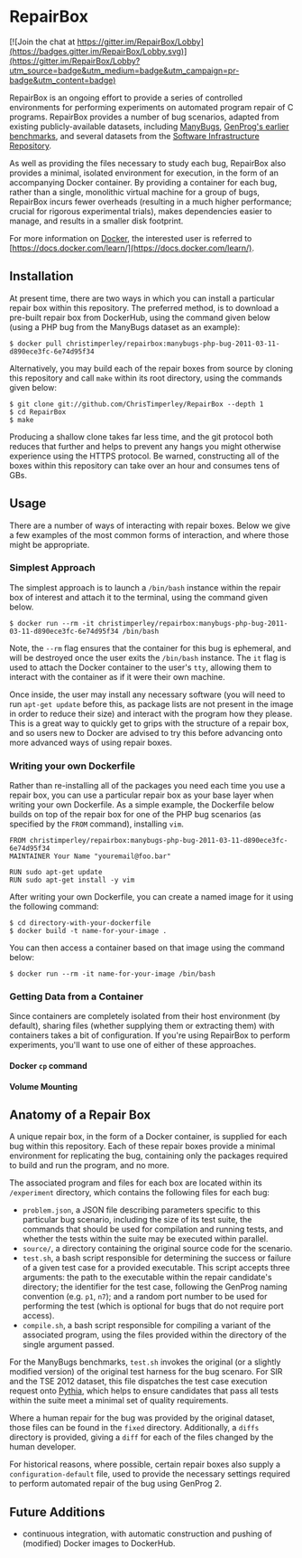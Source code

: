 # RepairBox

[![Join the chat at https://gitter.im/RepairBox/Lobby](https://badges.gitter.im/RepairBox/Lobby.svg)](https://gitter.im/RepairBox/Lobby?utm_source=badge&utm_medium=badge&utm_campaign=pr-badge&utm_content=badge)

RepairBox is an ongoing effort to provide a series of controlled environments
for performing experiments on automated program repair of C programs. RepairBox
provides a number of bug scenarios, adapted from existing publicly-available
datasets, including [ManyBugs](http://repairbenchmarks.cs.umass.edu/),
[GenProg's earlier benchmarks](http://dijkstra.cs.virginia.edu/genprog/), and
several datasets from the
[Software Infrastructure Repository](http://sir.unl.edu/).

As well as providing the files necessary to study each bug,
RepairBox also provides a minimal, isolated environment for execution, in the
form of an accompanying Docker container. By providing a container for
each bug, rather than a single, monolithic virtual machine for a group of bugs,
RepairBox incurs fewer overheads (resulting in a much higher performance; crucial
for rigorous experimental trials), makes dependencies easier to manage, and
results in a smaller disk footprint.

For more information on [Docker](https://www.docker.com/), the interested user is
referred to
[https://docs.docker.com/learn/](https://docs.docker.com/learn/).

## Installation

At present time, there are two ways in which you can install a particular repair
box within this repository. The preferred method, is to download a pre-built
repair box from DockerHub, using the command given below (using a PHP bug from
the ManyBugs dataset as an example):

```
$ docker pull christimperley/repairbox:manybugs-php-bug-2011-03-11-d890ece3fc-6e74d95f34
```

Alternatively, you may build each of the repair boxes from source by cloning
this repository and call `make` within its root directory, using the commands
given below:

```
$ git clone git://github.com/ChrisTimperley/RepairBox --depth 1
$ cd RepairBox
$ make
```

Producing a shallow clone takes far less time, and the git protocol both
reduces that further and helps to prevent any hangs you might otherwise
experience using the HTTPS protocol. Be warned, constructing all of the boxes
within this repository can take over an hour and consumes tens of GBs.

## Usage

There are a number of ways of interacting with repair boxes. Below we give
a few examples of the most common forms of interaction, and where those
might be appropriate.

### Simplest Approach

The simplest approach is to launch a `/bin/bash` instance within the repair box
of interest and attach it to the terminal, using the command given below.

```
$ docker run --rm -it christimperley/repairbox:manybugs-php-bug-2011-03-11-d890ece3fc-6e74d95f34 /bin/bash
```

Note, the `--rm` flag ensures that the container for this bug is ephemeral, and
will be destroyed once the user exits the `/bin/bash` instance. The `it` flag is
used to attach the Docker container to the user's `tty`, allowing them to
interact with the container as if it were their own machine.

Once inside, the user may install any necessary software (you will need to run
`apt-get update` before this, as package lists are not present in the image in
order to reduce their size) and interact with the program how they please. This
is a great way to quickly get to grips with the structure of a repair box, and
so users new to Docker are advised to try this before advancing onto more
advanced ways of using repair boxes.

### Writing your own Dockerfile

Rather than re-installing all of the packages you need each time you use a repair box,
you can use a particular repair box as your base layer when writing your own
Dockerfile. As a simple example, the Dockerfile below builds on top of the repair
box for one of the PHP bug scenarios (as specified by the `FROM` command), installing
`vim`.

```
FROM christimperley/repairbox:manybugs-php-bug-2011-03-11-d890ece3fc-6e74d95f34
MAINTAINER Your Name "youremail@foo.bar"

RUN sudo apt-get update
RUN sudo apt-get install -y vim
```

After writing your own Dockerfile, you can create a named image for it using the
following command:

```
$ cd directory-with-your-dockerfile
$ docker build -t name-for-your-image .
```

You can then access a container based on that image using the command below:

```
$ docker run --rm -it name-for-your-image /bin/bash
```

### Getting Data from a Container

Since containers are completely isolated from their host environment (by default), sharing
files (whether supplying them or extracting them) with containers takes a bit of
configuration. If you're using RepairBox to perform experiments, you'll want to use
one of either of these approaches.

#### Docker `cp` command

#### Volume Mounting

## Anatomy of a Repair Box

A unique repair box, in the form of a Docker container, is supplied for each bug
within this repository. Each of these repair boxes provide a minimal environment
for replicating the bug, containing only the packages required to build and run
the program, and no more.

The associated program and files for each box are located within its `/experiment`
directory, which contains the following files for each bug:

* `problem.json`, a JSON file describing parameters specific to this particular
  bug scenario, including the size of its test suite, the commands that should
  be used for compilation and running tests, and whether the tests within the
  suite may be executed within parallel.
* `source/`, a directory containing the original source code for the scenario.
* `test.sh`, a bash script responsible for determining the success or failure
  of a given test case for a provided executable. This script accepts three
  arguments: the path to the executable within the repair candidate's
  directory; the identifier for the test case, following the GenProg naming
  convention (e.g. `p1`, `n7`); and a random port number to be used for
  performing the test (which is optional for bugs that do not require port
  access).
* `compile.sh`, a bash script responsible for compiling a variant of the
  associated program, using the files provided within the directory of the
  single argument passed.

For the ManyBugs benchmarks, `test.sh` invokes the original (or a slightly
modified version) of the original test harness for the bug scenaro. For
SIR and the TSE 2012 dataset, this file dispatches the test case execution
request onto [Pythia](https://github.com/ChrisTimperley/Pythia), which helps
to ensure candidates that pass all tests within the suite meet a minimal set
of quality requirements.

Where a human repair for the bug was provided by the original dataset, those
files can be found in the `fixed` directory. Additionally, a `diffs` directory
is provided, giving a `diff` for each of the files changed by the human
developer.

For historical reasons, where possible, certain repair boxes also supply a
`configuration-default` file, used to provide the necessary settings required
to perform automated repair of the bug using GenProg 2.

## Future Additions

* continuous integration, with automatic construction and pushing of
  (modified) Docker images to DockerHub.
